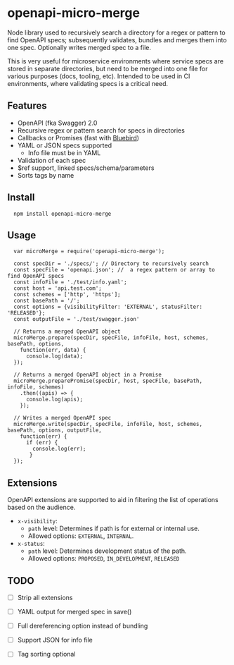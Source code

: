 # openapi-micro-merge

Node library used to recursively search a directory for a regex or pattern to find OpenAPI specs; subsequently validates, bundles and merges them into one spec. Optionally writes merged spec to a file.

This is very useful for microservice environments where service specs are stored in separate directories, but need to be merged into one file for various purposes (docs, tooling, etc). Intended to be used in CI environments, where validating specs is a critical need.

## Features

* OpenAPI (fka Swagger) 2.0
* Recursive regex or pattern search for specs in directories
* Callbacks or Promises (fast with [Bluebird](http://bluebirdjs.com/))
* YAML or JSON specs supported
  * Info file must be in YAML 
* Validation of each spec
* $ref support, linked specs/schema/parameters
* Sorts tags by name

## Install

```
  npm install openapi-micro-merge
```

## Usage

```
  var microMerge = require('openapi-micro-merge');

  const specDir = './specs/'; // Directory to recursively search
  const specFile = 'openapi.json'; //  a regex pattern or array to find OpenAPI specs
  const infoFile = './test/info.yaml';
  const host = 'api.test.com';
  const schemes = ['http', 'https'];
  const basePath = '/';
  const options = {visibilityFilter: 'EXTERNAL', statusFilter: 'RELEASED'};
  const outputFile = './test/swagger.json'

  // Returns a merged OpenAPI object
  microMerge.prepare(specDir, specFile, infoFile, host, schemes, basePath, options,
    function(err, data) {
      console.log(data);
  });

  // Returns a merged OpenAPI object in a Promise
  microMerge.preparePromise(specDir, host, specFile, basePath, infoFile, schemes)
    .then((apis) => {
      console.log(apis);
    });

  // Writes a merged OpenAPI spec
  microMerge.write(specDir, specFile, infoFile, host, schemes, basePath, options, outputFile, 
    function(err) {
      if (err) {
        console.log(err);
       }
  });
```

## Extensions

OpenAPI extensions are supported to aid in filtering the list of operations based on the audience.

* `x-visibility`: 
  * `path` level: Determines if path is for external or internal use.
  * Allowed options: `EXTERNAL`, `INTERNAL`.
* `x-status`:
  * `path` level: Determines development status of the path.
  * Allowed options: `PROPOSED`, `IN_DEVELOPMENT`, `RELEASED`


## TODO

* [ ] Strip all extensions
* [ ] YAML output for merged spec in save()
* [ ] Full dereferencing option instead of bundling
* [ ] Support JSON for info file
* [ ] Tag sorting optional


